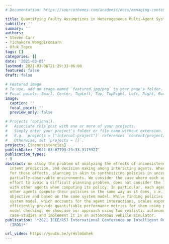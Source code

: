```yaml
---
# Documentation: https://sourcethemes.com/academic/docs/managing-content/

title: Quantifying Faulty Assumptions in Heterogeneous Multi-Agent Systems
subtitle: ''
summary: ''
authors:
- Steven Carr
- Tichakorn Wongpiromsarn
- Ufuk Topcu
tags: []
categories: []
date: '2021-03-05'
lastmod: 2021-03-06T21:29:33-06:00
featured: false
draft: false

# Featured image
# To use, add an image named `featured.jpg/png` to your page's folder.
# Focal points: Smart, Center, TopLeft, Top, TopRight, Left, Right, BottomLeft, Bottom, BottomRight.
image:
  caption: ''
  focal_point: ''
  preview_only: false

# Projects (optional).
#   Associate this post with one or more of your projects.
#   Simply enter your project's folder or file name without extension.
#   E.g. `projects = ["internal-project"]` references `content/project/deep-learning/index.md`.
#   Otherwise, set `projects = []`.
projects: [inconsistencies]
publishDate: '2021-03-07T03:29:33.311532Z'
publication_types:
- 9
abstract: We study the problem of analyzing the effects of inconsistencies in perception,
  intent prediction, and decision making among interacting agents. When accounting
  for these effects, planning is akin to synthesizing policies in uncertain and potentially
  partially-observable environments. We consider the case where each agent, in an
  effort to avoid a difficult planning problem, does not consider the inconsistencies
  with other agents when computing its policy. In particular, each agent assumes that
  other agents compute their policies in the same way as it does, i.e., with the same
  objective and based on the same system model. While finding policies on the composed
  system model, which accounts for the agent interactions, scales exponentially, we
  efficiently provide quantifiable performance metrics for them using probabilistic
  model checking. We showcase our approach using two realistic autonomous vehicle
  case-studies and implement it in an autonomous vehicle simulator.
publication: '*2021 IEEE/RSJ International Conference on Intelligent Robots and Systems
  (IROS)*'

url_video: https://youtu.be/yrHslmGohek
---
```

